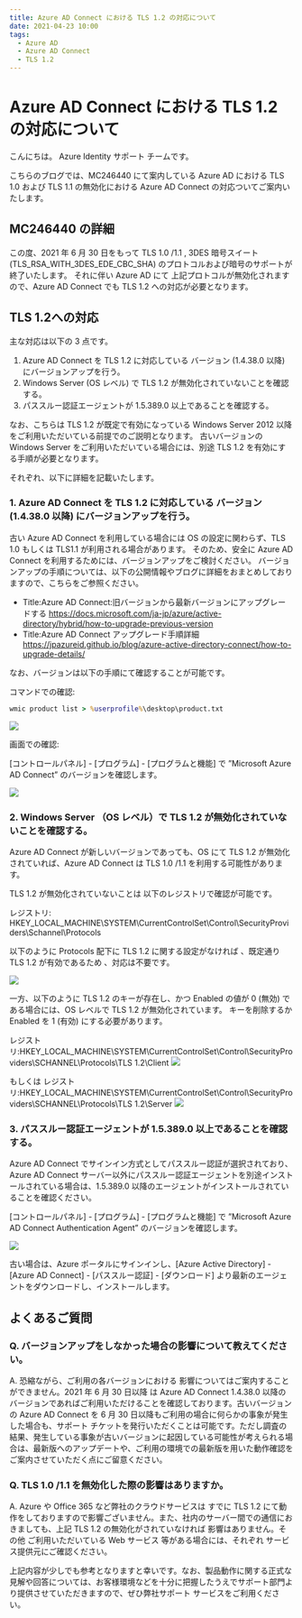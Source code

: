 ```yaml
---
title: Azure AD Connect における TLS 1.2 の対応について
date: 2021-04-23 10:00
tags:
  - Azure AD
  - Azure AD Connect
  - TLS 1.2
---
```


# Azure AD Connect における TLS 1.2 の対応について

こんにちは。 Azure Identity サポート チームです。

こちらのブログでは、MC246440 にて案内している Azure AD における TLS 1.0 および TLS 1.1 の無効化における Azure AD Connect の対応ついてご案内いたします。

## MC246440 の詳細

この度、2021 年 6 月 30 日をもって TLS 1.0 /1.1 , 3DES 暗号スイート (TLS_RSA_WITH_3DES_EDE_CBC_SHA)  のプロトコルおよび暗号のサポートが終了いたします。
それに伴い Azure AD にて 上記プロトコルが無効化されますので、Azure AD Connect でも TLS 1.2 への対応が必要となります。

## TLS 1.2への対応

主な対応は以下の 3 点です。

1. Azure AD Connect を TLS 1.2 に対応している バージョン (1.4.38.0 以降) にバージョンアップを行う。
2. Windows Server (OS レベル) で TLS 1.2 が無効化されていないことを確認する。
3. パススルー認証エージェントが 1.5.389.0 以上であることを確認する。

なお、こちらは TLS 1.2 が既定で有効になっている Windows Server 2012 以降をご利用いただいている前提でのご説明となります。
古いバージョンの Windows Server をご利用いただいている場合には、別途 TLS 1.2 を有効にする手順が必要となります。

それぞれ、以下に詳細を記載いたします。

### 1. Azure AD Connect を TLS 1.2 に対応している バージョン (1.4.38.0 以降) にバージョンアップを行う。

古い Azure AD Connect を利用している場合には OS の設定に関わらず、TLS 1.0 もしくは TLS1.1 が利用される場合があります。
そのため、安全に Azure AD Connect を利用するためには、バージョンアップをご検討ください。
バージョンアップの手順については、以下の公開情報やブログに詳細をおまとめしておりますので、こちらをご参照ください。

- Title:Azure AD Connect:旧バージョンから最新バージョンにアップグレードする
https://docs.microsoft.com/ja-jp/azure/active-directory/hybrid/how-to-upgrade-previous-version
- Title:Azure AD Connect アップグレード手順詳細
https://jpazureid.github.io/blog/azure-active-directory-connect/how-to-upgrade-details/

なお、バージョンは以下の手順にて確認することが可能です。

コマンドでの確認:

```cmd
wmic product list > %userprofile%\desktop\product.txt
```

![](./azure-ad-connect-tls/image01.png)

画面での確認:

[コントロールパネル] - [プログラム] - [プログラムと機能] で ”Microsoft Azure AD Connect” のバージョンを確認します。

![](./azure-ad-connect-tls/image02.png)

### 2. Windows Server （OS レベル）で TLS 1.2 が無効化されていないことを確認する。

Azure AD Connect が新しいバージョンであっても、OS にて TLS 1.2 が無効化されていれば、Azure AD Connect は TLS 1.0 /1.1 を利用する可能性があります。

TLS 1.2 が無効化されていないことは 以下のレジストリで確認が可能です。

レジストリ: HKEY_LOCAL_MACHINE\SYSTEM\CurrentControlSet\Control\SecurityProviders\Schannel\Protocols

以下のように Protocols 配下に TLS 1.2 に関する設定がなければ 、既定通り TLS 1.2 が有効であるため 、対応は不要です。

![](./azure-ad-connect-tls/image03.png)

一方、以下のように TLS 1.2 のキーが存在し、かつ Enabled の値が 0 (無効) である場合には、OS レベルで TLS 1.2 が無効化されています。
キーを削除するか Enabled を 1 (有効) にする必要があります。

レジストリ:HKEY_LOCAL_MACHINE\SYSTEM\CurrentControlSet\Control\SecurityProviders\SCHANNEL\Protocols\TLS 1.2\Client
![](./azure-ad-connect-tls/image04.png)

もしくは
レジストリ:HKEY_LOCAL_MACHINE\SYSTEM\CurrentControlSet\Control\SecurityProviders\SCHANNEL\Protocols\TLS 1.2\Server
![](./azure-ad-connect-tls/image06.png)

### 3. パススルー認証エージェントが 1.5.389.0 以上であることを確認する。

Azure AD Connect でサインイン方式としてパススルー認証が選択されており、Azure AD Connect サーバー以外にパススルー認証エージェントを別途インストールされている場合は、1.5.389.0 以降のエージェントがインストールされていることを確認ください。

[コントロールパネル] - [プログラム] - [プログラムと機能] で ”Microsoft Azure AD Connect Authentication Agent” のバージョンを確認します。

![](./azure-ad-connect-tls/image05.png)

古い場合は、Azure ポータルにサインインし、[Azure Active Directory] - [Azure AD Connect] - [パススルー認証] - [ダウンロード] より最新のエージェントをダウンロードし、インストールします。

## よくあるご質問

### Q. バージョンアップをしなかった場合の影響について教えてください。

A. 恐縮ながら、ご利用の各バージョンにおける 影響についてはご案内することができません。2021 年 6 月 30 日以降 は Azure AD Connect  1.4.38.0 以降のバージョンであればご利用いただけることを確認しております。古いバージョンの Azure AD Connect を 6 月 30 日以降もご利用の場合に何らかの事象が発生した場合も、サポート チケットを発行いただくことは可能です。ただし調査の結果、発生している事象が古いバージョンに起因している可能性が考えられる場合は、最新版へのアップデートや、ご利用の環境での最新版を用いた動作確認をご案内させていただく点にご留意ください。

### Q. TLS 1.0 /1.1 を無効化した際の影響はありますか。

A. Azure  や Office 365 など弊社のクラウドサービスは すでに TLS 1.2 にて動作をしておりますので影響ございません。また、社内のサーバー間での通信におきましても、上記 TLS 1.2 の無効化がされていなければ 影響はありません。その他 ご利用いただいている Web サービス 等がある場合には、それぞれ サービス提供元にご確認ください。

上記内容が少しでも参考となりますと幸いです。なお、製品動作に関する正式な見解や回答については、お客様環境などを十分に把握したうえでサポート部門より提供させていただきますので、ぜひ弊社サポート サービスをご利用ください。
